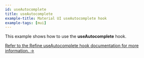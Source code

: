 ```yaml
---
id: useAutocomplete
title: useAutocomplete
example-title: Material UI useAutocomplete hook
example-tags: [mui]
---
```


This example shows how to use the **useAutocomplete** hook.

[Refer to the Refine useAutocomplete hook documentation for more information. →](/docs/ui-integrations/material-ui/hooks/use-auto-complete)

<CodeSandboxExample path="field-material-ui-use-autocomplete" />
